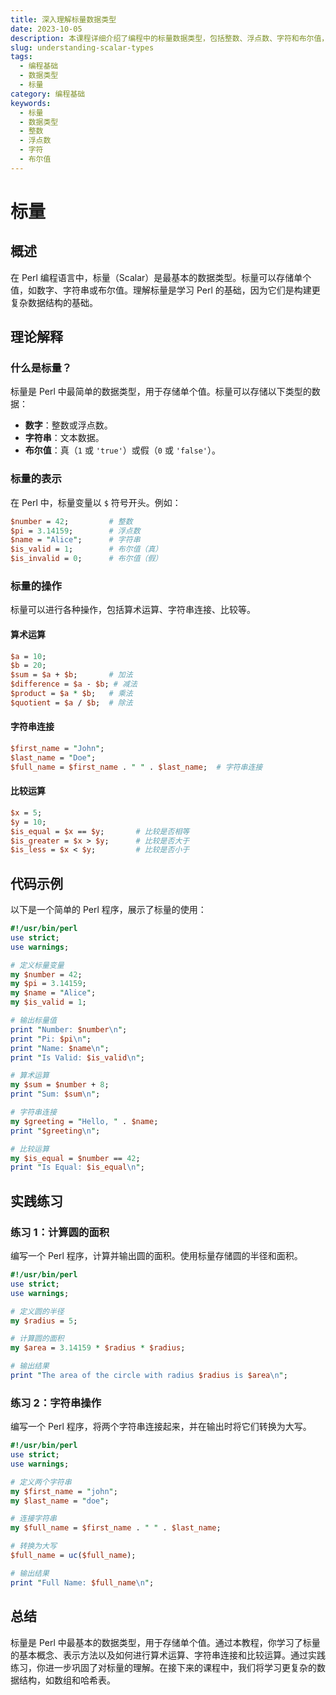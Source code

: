 ```yaml
---
title: 深入理解标量数据类型
date: 2023-10-05
description: 本课程详细介绍了编程中的标量数据类型，包括整数、浮点数、字符和布尔值，帮助你掌握这些基本数据类型的使用和操作。
slug: understanding-scalar-types
tags:
  - 编程基础
  - 数据类型
  - 标量
category: 编程基础
keywords:
  - 标量
  - 数据类型
  - 整数
  - 浮点数
  - 字符
  - 布尔值
---
```


# 标量

## 概述

在 Perl 编程语言中，标量（Scalar）是最基本的数据类型。标量可以存储单个值，如数字、字符串或布尔值。理解标量是学习 Perl 的基础，因为它们是构建更复杂数据结构的基础。

## 理论解释

### 什么是标量？

标量是 Perl 中最简单的数据类型，用于存储单个值。标量可以存储以下类型的数据：

- **数字**：整数或浮点数。
- **字符串**：文本数据。
- **布尔值**：真（`1` 或 `'true'`）或假（`0` 或 `'false'`）。

### 标量的表示

在 Perl 中，标量变量以 `$` 符号开头。例如：

```perl
$number = 42;         # 整数
$pi = 3.14159;        # 浮点数
$name = "Alice";      # 字符串
$is_valid = 1;        # 布尔值（真）
$is_invalid = 0;      # 布尔值（假）
```

### 标量的操作

标量可以进行各种操作，包括算术运算、字符串连接、比较等。

#### 算术运算

```perl
$a = 10;
$b = 20;
$sum = $a + $b;       # 加法
$difference = $a - $b; # 减法
$product = $a * $b;   # 乘法
$quotient = $a / $b;  # 除法
```

#### 字符串连接

```perl
$first_name = "John";
$last_name = "Doe";
$full_name = $first_name . " " . $last_name;  # 字符串连接
```

#### 比较运算

```perl
$x = 5;
$y = 10;
$is_equal = $x == $y;       # 比较是否相等
$is_greater = $x > $y;      # 比较是否大于
$is_less = $x < $y;         # 比较是否小于
```

## 代码示例

以下是一个简单的 Perl 程序，展示了标量的使用：

```perl
#!/usr/bin/perl
use strict;
use warnings;

# 定义标量变量
my $number = 42;
my $pi = 3.14159;
my $name = "Alice";
my $is_valid = 1;

# 输出标量值
print "Number: $number\n";
print "Pi: $pi\n";
print "Name: $name\n";
print "Is Valid: $is_valid\n";

# 算术运算
my $sum = $number + 8;
print "Sum: $sum\n";

# 字符串连接
my $greeting = "Hello, " . $name;
print "$greeting\n";

# 比较运算
my $is_equal = $number == 42;
print "Is Equal: $is_equal\n";
```

## 实践练习

### 练习 1：计算圆的面积

编写一个 Perl 程序，计算并输出圆的面积。使用标量存储圆的半径和面积。

```perl
#!/usr/bin/perl
use strict;
use warnings;

# 定义圆的半径
my $radius = 5;

# 计算圆的面积
my $area = 3.14159 * $radius * $radius;

# 输出结果
print "The area of the circle with radius $radius is $area\n";
```

### 练习 2：字符串操作

编写一个 Perl 程序，将两个字符串连接起来，并在输出时将它们转换为大写。

```perl
#!/usr/bin/perl
use strict;
use warnings;

# 定义两个字符串
my $first_name = "john";
my $last_name = "doe";

# 连接字符串
my $full_name = $first_name . " " . $last_name;

# 转换为大写
$full_name = uc($full_name);

# 输出结果
print "Full Name: $full_name\n";
```

## 总结

标量是 Perl 中最基本的数据类型，用于存储单个值。通过本教程，你学习了标量的基本概念、表示方法以及如何进行算术运算、字符串连接和比较运算。通过实践练习，你进一步巩固了对标量的理解。在接下来的课程中，我们将学习更复杂的数据结构，如数组和哈希表。